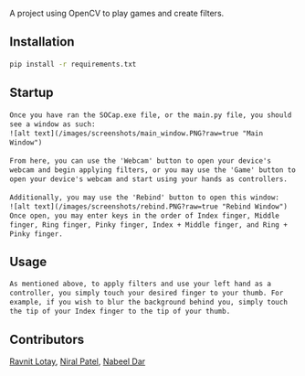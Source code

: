 A project using OpenCV to play games and create filters.

## Installation

```bash
pip install -r requirements.txt
```

## Startup

    Once you have ran the SOCap.exe file, or the main.py file, you should see a window as such:
    ![alt text](/images/screenshots/main_window.PNG?raw=true "Main Window")

    From here, you can use the 'Webcam' button to open your device's webcam and begin applying filters, or you may use the 'Game' button to open your device's webcam and start using your hands as controllers.

    Additionally, you may use the 'Rebind' button to open this window:
    ![alt text](/images/screenshots/rebind.PNG?raw=true "Rebind Window")
    Once open, you may enter keys in the order of Index finger, Middle finger, Ring finger, Pinky finger, Index + Middle finger, and Ring + Pinky finger.

## Usage
    
    As mentioned above, to apply filters and use your left hand as a controller, you simply touch your desired finger to your thumb. For example, if you wish to blur the background behind you, simply touch the tip of your Index finger to the tip of your thumb.

## Contributors

[Ravnit Lotay](https://github.com/Ravnit202), [Niral Patel](https://github.com/niralpatel02), [Nabeel Dar](https://github.com/NabeelDar)
